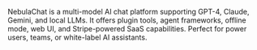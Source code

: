 NebulaChat is a multi-model AI chat platform supporting GPT-4, Claude, Gemini, and local LLMs. 
It offers plugin tools, agent frameworks, offline mode, web UI, and Stripe-powered SaaS capabilities.
Perfect for power users, teams, or white-label AI assistants.